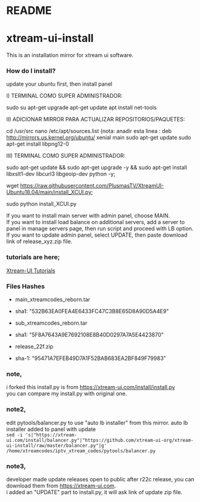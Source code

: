 # README #
# xtream-ui-install

This is an installation mirror for xtream ui software.

### How do I install? ###

update your ubuntu first, then install panel  



I) TERMINAL COMO SUPER ADMINISTRADOR:

sudo su
apt-get upgrade
apt-get update
apt install net-tools




II) ADICIONAR MIRROR PARA ACTUALIZAR REPOSITORIOS/PAQUETES:

cd /usr/src
nano /etc/apt/sources.list (nota: anadir esta linea : 
deb http://mirrors.us.kernel.org/ubuntu/ xenial main
sudo apt-get update
sudo apt-get install libpng12-0




III) TERMINAL COMO SUPER ADMINISTRADOR:
  
sudo apt-get update && sudo apt-get upgrade -y && sudo apt-get install libxslt1-dev libcurl3 libgeoip-dev python -y;

wget https://raw.githubusercontent.com/PlusmasTV/XtreamUI-Ubuntu18.04/main/install_XCUI.py; 

sudo python install_XCUI.py  

  
If you want to install main server with admin panel, choose MAIN.  
If you want to install load balance on additional servers, add a server to panel in manage servers page, then run script and proceed with LB option.  
If you want to update admin panel, select UPDATE, then paste download link of release_xyz.zip file.  

### tutorials are here; ###

[Xtream-UI Tutorials](https://www.youtube.com/playlist?list=PLJB51brdC_w7dTDxi1MPqiuk3JH5U2ekn "Xtream-UI Tutorials")


### Files Hashes ###
* main_xtreamcodes_reborn.tar
* sha1: "532B63EA0FEA4E6433FC47C3B8E65D8A90D5A4E9"

* sub_xtreamcodes_reborn.tar
* sha1: "5F8A7643A9E7692108E8B40D0297A7A5E4423870"

* release_22f.zip
* sha-1: "95471A7EFEB49D7A1F52BAB683EA2BF849F79983"

### note,
i forked this install.py is from https://xtream-ui.com/install/install.py  
you can compare my install.py with original one.

### note2,
edit pytools/balancer.py to use "auto lb installer" from this mirror. auto lb installer added to panel with update    
`sed -i 's|"https://xtream-ui.com/install/balancer.py"|"https://github.com/xtream-ui-org/xtream-ui-install/raw/master/balancer.py"|g' /home/xtreamcodes/iptv_xtream_codes/pytools/balancer.py`  

### note3,  
developer made update releases open to public after r22c release, you can download them from https://xtream-ui.com.  
i added an "UPDATE" part to install.py, it will ask link of update zip file.
